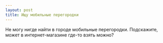 ```yaml
---
layout: post 
title: Ищу мобильные перегородки 
--- 
```

Не могу нигде найти в городе мобильные перегородки. Подскажите, может в интернет-магазине где-то взять можно?